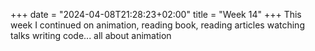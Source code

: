 +++
date = "2024-04-08T21:28:23+02:00"
title = "Week 14"
+++
This week I continued on animation, reading book, reading articles watching talks writing code... all about animation
